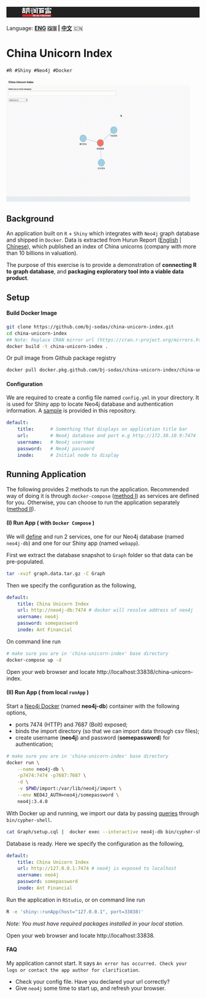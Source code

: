 ![Banner](banner.png)

Language: **[ENG](README.md) 🇬🇧 | [中文](README_zh.md)** 🇨🇳

# China Unicorn Index

```
#R #Shiny #Neo4j #Docker
```

<img src="demo.gif" alt="drawing" width="480"/>

## Background

An application built on `R` + `Shiny` which integrates with `Neo4j` graph database and shipped in `Docker`. Data is extracted from Hurun Report
([English](https://www.hurun.net/EN/HuList/Unilist?num=ZUDO23612EaU) |
[Chinese](http://www.hurun.net/CN/HuList/Unilist?num=ZUDO23612EaU)),
which published an index of China unicorns (company with more than 10 billions in valuation).

The purpose of this exercise is to provide a demonstration of **connecting R to graph database**, and **packaging exploratory tool into a viable data product**.

## Setup

#### Build Docker Image

```bash
git clone https://github.com/bj-sodas/china-unicorn-index.git
cd china-unicorn-index
## Note: Replace CRAN mirror url (https://cran.r-project.org/mirrors.html) with the one that is closest to you. ---
docker build -t china-unicorn-index .
```

Or pull image from Github package registry

```bash
docker pull docker.pkg.github.com/bj-sodas/china-unicorn-index/china-unicorn-index:latest
```

#### Configuration

We are required to create a config file named `config.yml` in your directory. It is used for Shiny app to locate Neo4j database and authentication information. A [sample](config.yml.sample) is provided in this repository.

```yaml
default:
    title:      # Something that displays on application title bar
    url:        # Neo4j database and port e.g http://172.30.10.9:7474
    username:   # Neo4j username
    password:   # Neo4j password
    inode:      # Initial node to display
```

## Running Application

The following provides 2 methods to run the application. Recommended way of doing it is through `docker-compose` ([method I](#i-run-app--with-docker-compose-)) as services are defined for you. Otherwise, you can choose to run the application separately ([method II](#ii-run-app--from-local-runapp-)).

#### (I) Run App ( with `Docker Compose` )

We will [define](docker-compose.yml) and run 2 services, one for our Neo4j database (named `neo4j-db`) and one for our Shiny app (named `webapp`).

First we extract the database snapshot to `Graph` folder so that data can be pre-populated.

```bash
tar -xvzf graph.data.tar.gz -C Graph
```

Then we specify the configuration as the following,

```yaml
default:
    title: China Unicorn Index
    url: http://neo4j-db:7474 # docker will resolve address of neo4j
    username: neo4j
    password: somepassword
    inode: Ant Financial
```

On command line run

```bash
# make sure you are in 'china-unicorn-index' base directory
docker-compose up -d
```

Open your web browser and locate http://localhost:33838/china-unicorn-index.

#### (II) Run App ( from local `runApp` )

Start a [Neo4j Docker](https://hub.docker.com/_/neo4j) (named **neo4j-db**) container with the following options,

* ports 7474 (HTTP) and 7687 (Bolt) exposed;
* binds the import directory (so that we can import data through csv files);
* create username (**neo4j**) and password (**somepassword**) for authentication;

```bash
# make sure you are in 'china-unicorn-index' base directory
docker run \
    --name neo4j-db \
    -p7474:7474 -p7687:7687 \
    -d \
    -v $PWD/import:/var/lib/neo4j/import \
    --env NEO4J_AUTH=neo4j/somepassword \
    neo4j:3.4.0
```

With Docker up and running, we import our data by passing [queries](Graph/setup.cql) through `bin/cypher-shell`.

```bash
cat Graph/setup.cql |  docker exec --interactive neo4j-db bin/cypher-shell -u neo4j -p somepassword
```

Database is ready. Here we specify the configuration as the following,

```yaml
default:
    title: China Unicorn Index
    url: http://127.0.0.1:7474 # neo4j is exposed to localhost
    username: neo4j
    password: somepassword
    inode: Ant Financial
```

Run the application in `RStudio`, or on command line run

```bash
R -e 'shiny::runApp(host="127.0.0.1", port=33838)'
```
*Note: You must have required packages installed in your local station.*

Open your web browser and locate http://localhost:33838.

#### FAQ

My application cannot start. It says `An error has occurred. Check your logs or contact the app author for clarification`.

* Check your config file. Have you declared your url correctly?
* Give `neo4j` some time to start up, and refresh your browser.
